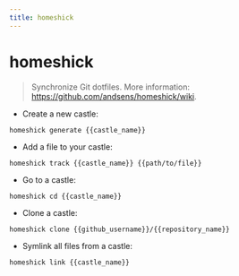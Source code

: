 ```yaml
---
title: homeshick
---
```

# homeshick

> Synchronize Git dotfiles.
> More information: <https://github.com/andsens/homeshick/wiki>.

- Create a new castle:

`homeshick generate {{castle_name}}`

- Add a file to your castle:

`homeshick track {{castle_name}} {{path/to/file}}`

- Go to a castle:

`homeshick cd {{castle_name}}`

- Clone a castle:

`homeshick clone {{github_username}}/{{repository_name}}`

- Symlink all files from a castle:

`homeshick link {{castle_name}}`
